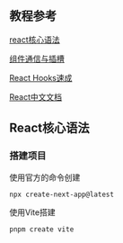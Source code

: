 ## 教程参考

[react核心语法](https://www.bilibili.com/video/BV1pF411m7wV/?share_source=copy_web&vd_source=3acabbfb34a5a857a28e70904c4ac854)

[组件通信与插槽](https://www.bilibili.com/video/BV1xM41197cZ/?share_source=copy_web&vd_source=3acabbfb34a5a857a28e70904c4ac854)

[React Hooks速成](https://www.bilibili.com/video/BV1kc411D7F9/?share_source=copy_web&vd_source=3acabbfb34a5a857a28e70904c4ac854)

[React中文文档](https://zh-hans.react.dev/)

## React核心语法

### 搭建项目

使用官方的命令创建

```bash
npx create-next-app@latest
```

使用Vite搭建

```bash
pnpm create vite
```